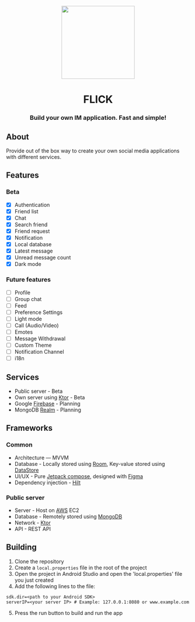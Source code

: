 <p align="center"><img src="docs/assets/images/icon.png" width="200"></p>
<h1 align="center"><b>FLICK</b></h1>
<h3 align="center">Build your own IM application. Fast and simple!</h3>

## About
Provide out of the box way to create your own social media applications with different services.
 
## Features
### Beta
- [x] Authentication
- [x] Friend list
- [x] Chat
- [x] Search friend
- [x] Friend request
- [x] Notification
- [x] Local database
- [x] Latest message
- [x] Unread message count
- [x] Dark mode

### Future features
- [ ] Profile
- [ ] Group chat
- [ ] Feed
- [ ] Preference Settings
- [ ] Light mode
- [ ] Call (Audio/Video)
- [ ] Emotes
- [ ] Message Withdrawal
- [ ] Custom Theme
- [ ] Notification Channel
- [ ] i18n 

## Services
- Public server - Beta
- Own server using [Ktor](https://ktor.io/) - Beta
- Google [Firebase](https://firebase.google.com/) - Planning
- MongoDB [Realm](https://realm.io/) - Planning

## Frameworks
### Common
- Architecture — MVVM
- Database - Locally stored using [Room](https://developer.android.com/training/data-storage/room), Key-value stored using [DataStore](https://developer.android.com/topic/libraries/architecture/datastore)
- UI/UX - Pure [Jetpack compose](https://developer.android.com/jetpack/compose), designed with [Figma](https://www.figma.com/)
- Dependency injection - [Hilt](https://developer.android.com/training/dependency-injection/hilt-android)

### Public server
- Server - Host on [AWS](https://aws.amazon.com/) EC2
- Database - Remotely stored using [MongoDB](https://www.mongodb.com/)
- Network - [Ktor](https://ktor.io/)
- API - REST API

## Building
1. Clone the repository
2. Create a `local.properties` file in the root of the project
3. Open the project in Android Studio and open the 'local.properties' file you just created
4. Add the following lines to the file:
```
sdk.dir=<path to your Android SDK>
serverIP=<your server IP> # Example: 127.0.0.1:8080 or www.example.com
```
5. Press the run button to build and run the app